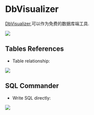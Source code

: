 # DbVisualizer

[DbVisualizer](https://www.dbvis.com/),可以作为免费的数据库端工具.

![](/images/dbvisualizer/2023-09-25-09-59-55.png)


## Tables References

- Table relationship:

![](/images/dbvisualizer/2023-09-25-10-01-38.png)

## SQL Commander

- Write SQL directly:

![](/images/dbvisualizer/2023-09-25-10-05-22.png)